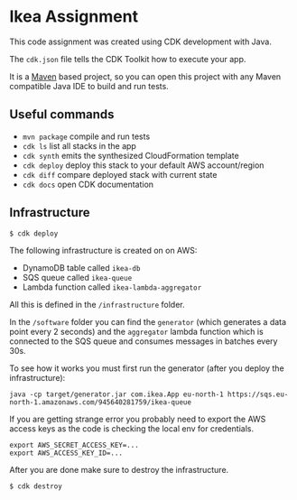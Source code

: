 # Ikea Assignment

This code assignment was created using CDK development with Java.

The `cdk.json` file tells the CDK Toolkit how to execute your app.

It is a [Maven](https://maven.apache.org/) based project, so you can open this project with any Maven compatible Java IDE to build and run tests.

## Useful commands

 * `mvn package`     compile and run tests
 * `cdk ls`          list all stacks in the app
 * `cdk synth`       emits the synthesized CloudFormation template
 * `cdk deploy`      deploy this stack to your default AWS account/region
 * `cdk diff`        compare deployed stack with current state
 * `cdk docs`        open CDK documentation

## Infrastructure

```
$ cdk deploy
```

The following infrastructure is created on on AWS:
- DynamoDB table called `ikea-db`
- SQS queue called `ikea-queue`
- Lambda function called `ikea-lambda-aggregator`

All this is defined in the `/infrastructure` folder.

In the `/software` folder you can find the `generator` (which generates a data point every 2 seconds) and the `aggregator` 
lambda function which is connected to the SQS queue and consumes messages in batches every 30s.

To see how it works you must first run the generator (after you deploy the infrastructure):

```
java -cp target/generator.jar com.ikea.App eu-north-1 https://sqs.eu-north-1.amazonaws.com/945640281759/ikea-queue
```

If you are getting strange error you probably need to export the AWS access keys as the code is checking the local env
for credentials.

```
export AWS_SECRET_ACCESS_KEY=...
export AWS_ACCESS_KEY_ID=...
```

After you are done make sure to destroy the infrastructure.

```
$ cdk destroy
```